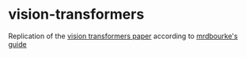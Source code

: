 # vision-transformers
Replication of the [vision transformers paper](https://arxiv.org/abs/2010.11929) according to [mrdbourke's guide](https://www.learnpytorch.io/08_pytorch_paper_replicating/)
